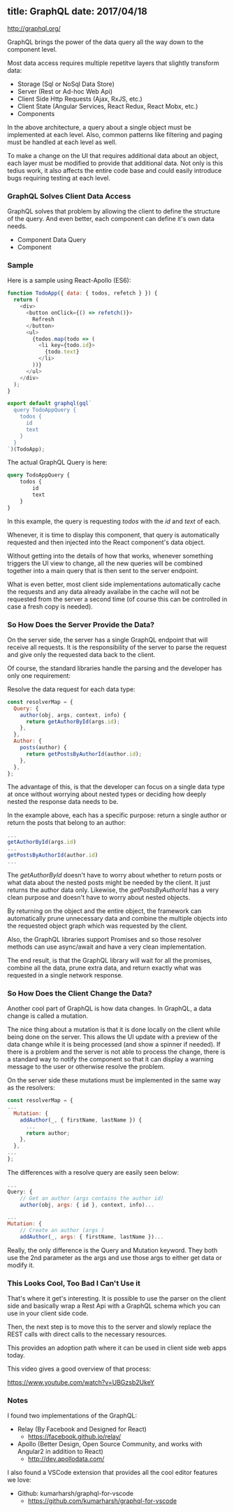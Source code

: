 title: GraphQL
date: 2017/04/18
---

http://graphql.org/

GraphQL brings the power of the data query all the way down to the component level.

Most data access requires multiple repetitve layers that slightly transform data:

- Storage (Sql or NoSql Data Store)
- Server (Rest or Ad-hoc Web Api)
- Client Side Http Requests (Ajax, RxJS, etc.)
- Client State (Angular Services, React Redux, React Mobx, etc.)
- Components

In the above architecture, a query about a single object must be implemented at each level. Also, common patterns like filtering and paging must be handled at each level as well. 

To make a change on the UI that requires additional data about an object, each layer must be modified to provide that additional data. Not only is this tedius work, it also affects the entire code base and could easily introduce bugs requiring testing at each level.

### GraphQL Solves Client Data Access

GraphQL solves that problem by allowing the client to define the structure of the query. And even better, each component can define it's own data needs.

- Component Data Query
- Component

### Sample

Here is a sample using React-Apollo (ES6):

```js
function TodoApp({ data: { todos, refetch } }) {
  return (
    <div>
      <button onClick={() => refetch()}>
        Refresh
      </button>
      <ul>
        {todos.map(todo => (
          <li key={todo.id}>
            {todo.text}
          </li>
        ))}
      </ul>
    </div>
  );
}

export default graphql(gql`
  query TodoAppQuery {
    todos {
      id
      text
    }
  }
`)(TodoApp);

```

The actual GraphQL Query is here:

```graphql
query TodoAppQuery {
    todos {
        id
        text
    }
}
```

In this example, the query is requesting *todos* with the *id* and *text* of each.

Whenever, it is time to display this component, that query is automatically requested and then injected into the React component's data object.

Without getting into the details of how that works, whenever something triggers the UI view to change, all the new queries will be combined together into a main query that is then sent to the server endpoint. 

What is even better, most client side implementations automatically cache the requests and any data already availabe in the cache will not be requested from the server a second time (of course this can be controlled in case a fresh copy is needed).

### So How Does the Server Provide the Data?

On the server side, the server has a single GraphQL endpoint that will receive all requests. It is the responsibility of the server to parse the request and give only the requested data back to the client.

Of course, the standard libraries handle the parsing and the developer has only one requirement:

Resolve the data request for each data type:

```js
const resolverMap = {
  Query: {
    author(obj, args, context, info) {
      return getAuthorById(args.id);
    },
  },
  Author: {
    posts(author) {
      return getPostsByAuthorId(author.id);
    },
  },
};
```

The advantage of this, is that the developer can focus on a single data type at once without worrying about nested types or deciding how deeply nested the response data needs to be.

In the example above, each has a specific purpose: return a single author or return the posts that belong to an author:

```js
...
getAuthorById(args.id)
...
getPostsByAuthorId(author.id)
...
```

The *getAuthorById* doesn't have to worry about whether to return posts or what data about the nested posts might be needed by the client. It just returns the author data only. Likewise, the *getPostsByAuthorId* has a very clean purpose and doesn't have to worry about nested objects.

By returning on the object and the entire object, the framework can automatically prune unnecessary data and combine the multiple objects into the requested object graph which was requested by the client.

Also, the GraphQL libraries support Promises and so those resolver methods can use async/await and have a very clean implementation.

The end result, is that the GraphQL library will wait for all the promises, combine all the data, prune extra data, and return exactly what was requested in a single network response.


### So How Does the Client Change the Data?

Another cool part of GraphQL is how data changes. In GraphQL, a data change is called a mutation. 

The nice thing about a mutation is that it is done locally on the client while being done on the server. This allows the UI update with a preview of the data change while it is being processed (and show a spinner if needed). If there is a problem and the server is not able to process the change, there is a standard way to notify the component so that it can display a warning message to the user or otherwise resolve the problem.

On the server side these mutations must be implemented in the same way as the resolvers:

```js
const resolverMap = {
...
  Mutation: {
    addAuthor(_, { firstName, lastName }) {
      ...
      return author;
    },
  },
...
};

```

The differences with a resolve query are easily seen below:

```js
...
Query: {
    // Get an author (args contains the author id)
    author(obj, args: { id }, context, info)...

...
Mutation: {
    // Create an author (args )
    addAuthor(_, args: { firstName, lastName })...

```

Really, the only difference is the Query and Mutation keyword. They both use the 2nd parameter as the args and use those args to either get data or modify it.


### This Looks Cool, Too Bad I Can't Use it

That's where it get's interesting. It is possible to use the parser on the client side and basically wrap a Rest Api with a GraphQL schema which you can use in your client side code.

Then, the next step is to move this to the server and slowly replace the REST calls with direct calls to the necessary resources.

This provides an adoption path where it can be used in client side web apps today.

This video gives a good overview of that process:

https://www.youtube.com/watch?v=UBGzsb2UkeY


### Notes

I found two implementations of the GraphQL:

- Relay (By Facebook and Designed for React)
    - https://facebook.github.io/relay/
- Apollo (Better Design, Open Source Community, and works with Angular2 in addition to React)
    -  http://dev.apollodata.com/

I also found a VSCode extension that provides all the cool editor features we love:

- Github: kumarharsh/graphql-for-vscode 
    - https://github.com/kumarharsh/graphql-for-vscode
